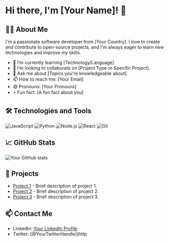 # Hi there, I'm [Your Name]! 👋

## 👨‍💻 About Me

I'm a passionate software developer from [Your Country]. I love to create and contribute to open-source projects, and I'm always eager to learn new technologies and improve my skills.

- 🌱 I’m currently learning [Technology/Language].
- 👯 I’m looking to collaborate on [Project Type or Specific Project].
- 💬 Ask me about [Topics you're knowledgeable about].
- 📫 How to reach me: [Your Email]
- 😄 Pronouns: [Your Pronouns]
- ⚡ Fun fact: [A fun fact about you]

## 🛠️ Technologies and Tools

![JavaScript](https://img.shields.io/badge/-JavaScript-F7DF1E?style=flat-square&logo=javascript&logoColor=black)
![Python](https://img.shields.io/badge/-Python-3776AB?style=flat-square&logo=python&logoColor=white)
![Node.js](https://img.shields.io/badge/-Node.js-339933?style=flat-square&logo=node.js&logoColor=white)
![React](https://img.shields.io/badge/-React-61DAFB?style=flat-square&logo=react&logoColor=black)
![Git](https://img.shields.io/badge/-Git-F05032?style=flat-square&logo=git&logoColor=white)

## 📈 GitHub Stats

![Your GitHub stats](https://github-readme-stats.vercel.app/api?username=yourusername&show_icons=true&hide=contribs,prs&theme=tokyonight)

## 🚀 Projects

- [Project 1](https://github.com/yourusername/project1) - Brief description of project 1.
- [Project 2](https://github.com/yourusername/project2) - Brief description of project 2.
- [Project 3](https://github.com/yourusername/project3) - Brief description of project 3.

## 📫 Contact Me

- LinkedIn: [Your LinkedIn Profile](https://www.linkedin.com/in/yourprofile)
- Twitter: [@YourTwitterHandle](http
